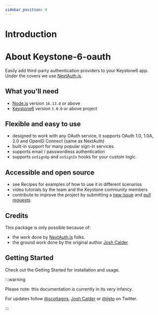 ```yaml
---
sidebar_position: 0
---
```


# Introduction

<!-- [![Twitter followers](https://img.shields.io/twitter/follow/ijstodev.svg?style=social&label=Follow)](https://twitter.com/ijstodev) -->


# About Keystone-6-oauth

Easily add third-party authentication providers to your Keystone6 app. Under the covers we use [NextAuth.js](https://next-auth.js.org/).

## What you'll need

- [Node.js](https://nodejs.org/en/download/) version `16.13.0` or above
- [Keystone6](https://keystonejs.com/) version `3.0.0` or above project

## Flexible and easy to use
- designed to work with any OAuth service, it supports OAuth 1.0, 1.0A, 2.0 and OpenID Connect (same as NextAuth)
- built-in support for many popular sign-in services
- supports email / passwordless authentication
- supports `onSignUp` and `onSignIn` hooks for your custom logic.

## Accessible and open source
- see Recipes for examples of how to use it in different scenarios
- video tutorials by the team and the Keystone community members
- contribute to improve the project by submitting a [new issue](https://github.com/ijsto/keystone-plugins/issues/new) and [pull requests](https://github.com/ijsto/keystone-plugins/pulls).

## Credits
This package is only possible because of:
- the work done by [NextAuth.js](https://next-auth.js.org/) folks.
- the ground work done by the original author [Josh Calder](https://github.com/borisno2)

## Getting Started

Check out the Getting Started for installation and usage.

:::warning

Please note: this documentation is currently in its very infancy.

For updates follow [@scottagirs](https://twitter.com/scottagirs), [Josh Calder](https://twitter.com/OpenSaasAU) or [@ijsto](https://twitter.com/ijstodev) on Twitter.

:::